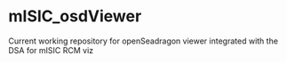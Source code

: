 # mISIC_osdViewer
Current working repository for openSeadragon viewer integrated with the DSA for mISIC RCM viz
